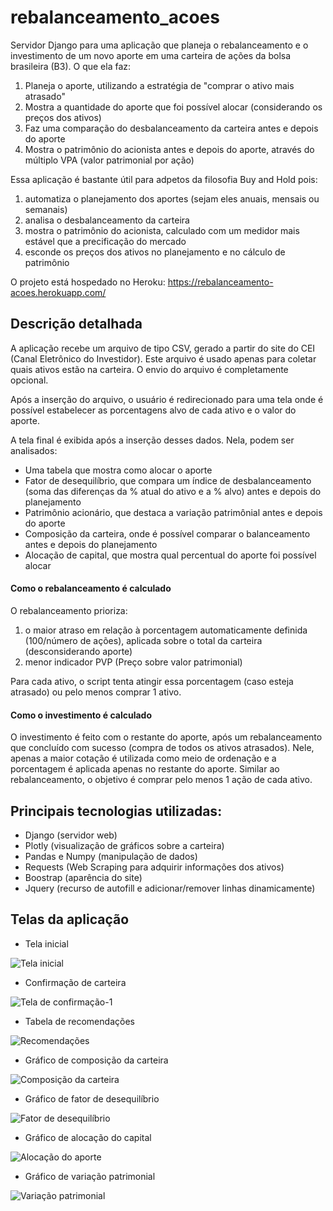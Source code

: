 # rebalanceamento_acoes
Servidor Django para uma aplicação que planeja o rebalanceamento e o investimento de um novo aporte em uma carteira de ações da bolsa brasileira (B3). 
O que ela faz:
1. Planeja o aporte, utilizando a estratégia de "comprar o ativo mais atrasado"
2. Mostra a quantidade do aporte que foi possível alocar (considerando os preços dos ativos)
3. Faz uma comparação do desbalanceamento da carteira antes e depois do aporte
4. Mostra o patrimônio do acionista antes e depois do aporte, através do múltiplo VPA (valor patrimonial por ação)

Essa aplicação é bastante útil para adpetos da filosofia Buy and Hold pois:
1. automatiza o planejamento dos aportes (sejam eles anuais, mensais ou semanais)
2. analisa o desbalanceamento da carteira
3. mostra o patrimônio do acionista, calculado com um medidor mais estável que a precificação do mercado
4. esconde os preços dos ativos no planejamento e no cálculo de patrimônio

O projeto está hospedado no Heroku: https://rebalanceamento-acoes.herokuapp.com/
## Descrição detalhada
A aplicação recebe um arquivo de tipo CSV, gerado a partir do site do CEI (Canal Eletrônico do Investidor). 
Este arquivo é usado apenas para coletar quais ativos estão na carteira. O envio do arquivo é completamente opcional.

Após a inserção do arquivo, o usuário é redirecionado para uma tela onde é possível estabelecer as porcentagens alvo de cada ativo e o valor do aporte.

A tela final é exibida após a inserção desses dados. Nela, podem ser analisados:

* Uma tabela que mostra como alocar o aporte
* Fator de desequilíbrio, que compara um índice de desbalanceamento (soma das diferenças da % atual do ativo e a % alvo) antes e depois do planejamento
* Patrimônio acionário, que destaca a variação patrimônial antes e depois do aporte
* Composição da carteira, onde é possível comparar o balanceamento antes e depois do planejamento
* Alocação de capital, que mostra qual percentual do aporte foi possível alocar

#### Como o rebalanceamento é calculado
O rebalanceamento prioriza:
1. o maior atraso em relação à porcentagem automaticamente definida (100/número de ações), aplicada sobre o total da carteira (desconsiderando aporte) 
2. menor indicador PVP (Preço sobre valor patrimonial)

Para cada ativo, o script tenta atingir essa porcentagem (caso esteja atrasado) ou pelo menos comprar 1 ativo.

#### Como o investimento é calculado
O investimento é feito com o restante do aporte, após um rebalanceamento que concluído com sucesso (compra de todos os ativos atrasados).
Nele, apenas a maior cotação é utilizada como meio de ordenação e a porcentagem é aplicada apenas no restante do aporte.
Similar ao rebalanceamento, o objetivo é comprar pelo menos 1 ação de cada ativo.

## Principais tecnologias utilizadas: 
* Django (servidor web)
* Plotly (visualização de gráficos sobre a carteira)
* Pandas e Numpy (manipulação de dados) 
* Requests (Web Scraping para adquirir informações dos ativos)
* Boostrap (aparência do site)
* Jquery (recurso de autofill e adicionar/remover linhas dinamicamente) 

## Telas da aplicação
* Tela inicial

![Tela inicial](imgs/home.JPG)

* Confirmação de carteira

![Tela de confirmação-1](imgs/confirm1.JPG)

* Tabela de recomendações

![Recomendações](imgs/recomendacao.JPG)

* Gráfico de composição da carteira

![Composição da carteira](imgs/carteira.JPG)

* Gráfico de fator de desequilíbrio

![Fator de desequilíbrio](imgs/fator.JPG)

* Gráfico de alocação do capital

![Alocação do aporte](imgs/alocacao.JPG)

* Gráfico de variação patrimonial

![Variação patrimonial](imgs/patrimonio.JPG)
